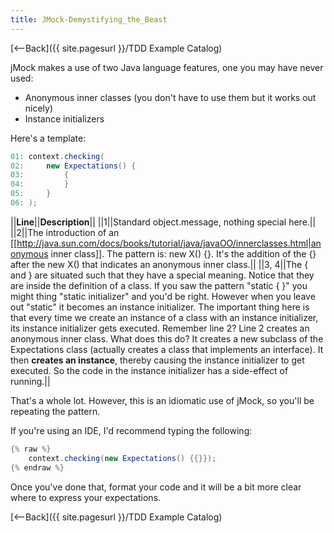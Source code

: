 ```yaml
---
title: JMock-Demystifying_the_Beast
---
```

[<--Back]({{ site.pagesurl }}/TDD Example Catalog)

jMock makes a use of two Java language features, one you may have never used:
* Anonymous inner classes (you don't have to use them but it works out nicely)
* Instance initializers

Here's a template:
```java
01: context.checking(
02:     new Expectations() {
03:         {
04:         }
05:     }
06: );
```

||**Line**||**Description**||
||1||Standard object.message, nothing special here.||
||2||The introduction of an [[http://java.sun.com/docs/books/tutorial/java/javaOO/innerclasses.html|anonymous inner class]]. The pattern is: new X() {}. It's the addition of the {} after the new X() that indicates an anonymous inner class.||
||3, 4||The { and } are situated such that they have a special meaning. Notice that they are inside the definition of a class. If you saw the pattern "static { }" you might thing "static initializer" and you'd be right. However when you leave out "static" it becomes an instance initializer. The important thing here is that every time we create an instance of a class with an instance initializer, its instance initializer gets executed. Remember line 2? Line 2 creates an anonymous inner class. What does this do? It creates a new subclass of the Expectations class (actually creates a class that implements an interface). It then **creates an instance**, thereby causing the instance initializer to get executed. So the code in the instance initializer has a side-effect of running.||

That's a whole lot. However, this is an idiomatic use of jMock, so you'll be repeating the pattern.


If you're using an IDE, I'd recommend typing the following:
```java
{% raw %}
    context.checking(new Expectations() {{}});
{% endraw %}
```
Once you've done that, format your code and it will be a bit more clear where to express your expectations.

[<--Back]({{ site.pagesurl }}/TDD Example Catalog)